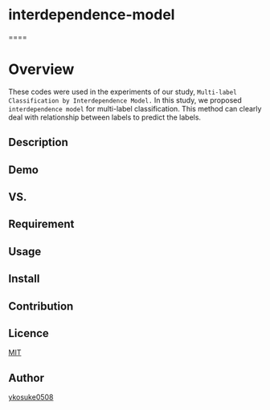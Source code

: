 # interdependence-model
====

# Overview
These codes were used in the experiments of our study, ``Multi-label Classification by Interdependence Model.``
In this study, we proposed ``interdependence model`` for multi-label classification. This method can clearly deal with relationship between labels to predict the labels.

## Description

## Demo

## VS.

## Requirement

## Usage

## Install

## Contribution

## Licence

[MIT]()

## Author

[ykosuke0508]()
